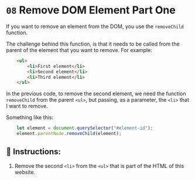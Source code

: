 # `08` Remove DOM Element Part One

If you want to remove an element from the DOM, you use the `removeChild` function.

The challenge behind this function, is that it needs to be called from the parent of the element that you want to remove. For example:

```html
    <ul>
        <li>First element</li>
        <li>Second element</li>
        <li>Third element</li>
    </ul>
```

In the previous code, to remove the second element, we need the function `removeChild` from the parent `<ul>`, but passing, as a parameter, the `<li>` that I want to remove.

Something like this:

```js
    let element = document.querySelector("#element-id");
    element.parentNode.removeChild(element);
```

## 📝 Instructions:

1. Remove the second `<li>` from the `<ul>` that is part of the HTML of this website.